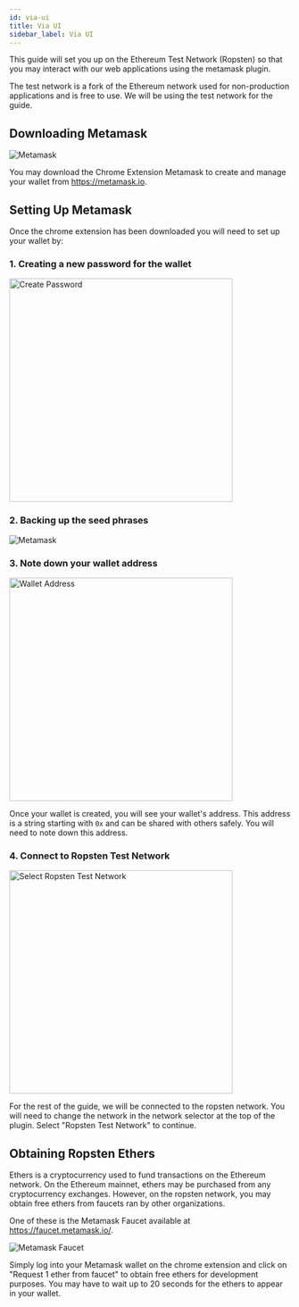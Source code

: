 ```yaml
---
id: via-ui
title: Via UI
sidebar_label: Via UI
---
```


This guide will set you up on the Ethereum Test Network (Ropsten) so that you may interact with our web applications using the metamask plugin.

The test network is a fork of the Ethereum network used for non-production applications and is free to use. We will be using the test network for the guide.

## Downloading Metamask

![Metamask](/docs/appendix/ropsten-setup/metamask.png)

You may download the Chrome Extension Metamask to create and manage your wallet from https://metamask.io.

## Setting Up Metamask

Once the chrome extension has been downloaded you will need to set up your wallet by:

### 1. Creating a new password for the wallet

<img src="/docs/appendix/ropsten-setup/create-password.png" alt="Create Password" height="400"/>

### 2. Backing up the seed phrases

![Metamask](/docs/appendix/ropsten-setup/seed-backup.png)

### 3. Note down your wallet address

<img src="/docs/appendix/ropsten-setup/address.png" alt="Wallet Address" height="400"/>

Once your wallet is created, you will see your wallet's address. This address is a string starting with `0x` and can be shared with others safely. You will need to note down this address.

### 4. Connect to Ropsten Test Network

<img src="/docs/appendix/ropsten-setup/network-selector.png" alt="Select Ropsten Test Network" height="400"/>

For the rest of the guide, we will be connected to the ropsten network. You will need to change the network in the network selector at the top of the plugin. Select "Ropsten Test Network" to continue.

## Obtaining Ropsten Ethers

Ethers is a cryptocurrency used to fund transactions on the Ethereum network. On the Ethereum mainnet, ethers may be purchased from any cryptocurrency exchanges. However, on the ropsten network, you may obtain free ethers from faucets ran by other organizations.

One of these is the Metamask Faucet available at https://faucet.metamask.io/.

![Metamask Faucet](/docs/appendix/ropsten-setup/faucet.png)

Simply log into your Metamask wallet on the chrome extension and click on "Request 1 ether from faucet" to obtain free ethers for development purposes. You may have to wait up to 20 seconds for the ethers to appear in your wallet.
